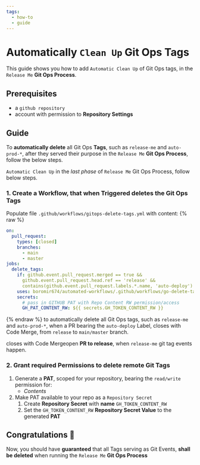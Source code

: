 ```yaml
---
tags:
  - how-to
  - guide
---
```


# Automatically `Clean Up` Git Ops Tags

This guide shows you how to add `Automatic Clean Up` of Git Ops tags, in the `Release Me` **Git Ops Process**.

## Prerequisites
- a `github repository`
- account with permission to **Repository Settings**

## Guide

To **automatically delete** all Git Ops **Tags**, such as `release-me` and `auto-prod-*`, after they served their purpose in the `Release Me` **Git Ops Process**, follow the below steps.

`Automatic Clean Up` in the *last phase* of `Release Me` Git Ops Process, follow below steps.

### 1. Create a Workflow, that when Triggered deletes the Git Ops Tags

Populate file `.github/workflows/gitops-delete-tags.yml` with content:
{% raw %}
```yaml
on:
  pull_request:
    types: [closed]
    branches:
      - main
      - master
jobs:
  delete_tags:
    if: github.event.pull_request.merged == true &&
      github.event.pull_request.head.ref == 'release' &&
      contains(github.event.pull_request.labels.*.name, 'auto-deploy')
    uses: boromir674/automated-workflows/.github/workflows/go-delete-tags.yml@18b20a331650752492a8ed614feb4057216b6547  # v1.12.0
    secrets:
      # pass in GITHUB PAT with Repo Content RW permission/access
      GH_PAT_CONTENT_RW: ${{ secrets.GH_TOKEN_CONTENT_RW }}
```
{% endraw %}
to automatically delete all Git Ops tags, such as `release-me` and `auto-prod-*`, when a PR bearing the `auto-deploy` Label, closes with Code Merge, from `release` to `main/master` branch.

 closes with Code Mergeopen **PR to release**, when `release-me` git tag events happen.

[//]: # (This is a comment)

### 2. Grant required Permissions to delete remote Git Tags

  1. Generate a **PAT**, scoped for your repository, bearing the `read/write` permission for:
     - *Contents*
  2. Make PAT available to your repo as a `Repository Secret`
     1. Create **Repository Secret** with **name** `GH_TOKEN_CONTENT_RW`
     2. Set the `GH_TOKEN_CONTENT_RW` **Repository Secret Value** to the generated **PAT**

## Congratulations :partying_face:

Now, you should have **guaranteed** that all Tags serving as Git Events,
**shall be deleted** when running the `Release Me` **Git Ops Process**
